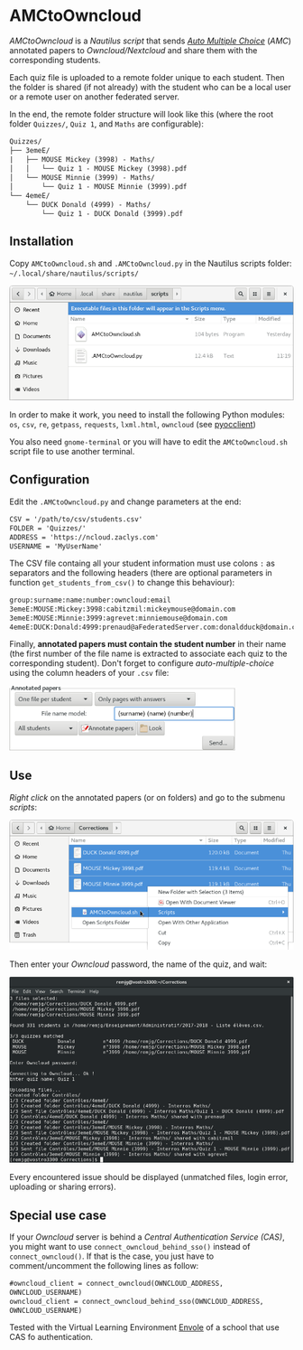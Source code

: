 # AMCtoOwncloud
*AMCtoOwncloud* is a *Nautilus script* that sends *[Auto Multiple Choice](http://auto-multiple-choice.net/)* (*AMC*) annotated papers to *Owncloud/Nextcloud* and share them with the corresponding students.

Each quiz file is uploaded to a remote folder unique to each student. Then the folder is shared (if not already) with the student who can be a local user or a remote user on another federated server.

In the end, the remote folder structure will look like this (where the root folder `Quizzes/`, `Quiz 1`, and `Maths` are configurable):

    Quizzes/
    ├── 3emeE/
    |   ├── MOUSE Mickey (3998) - Maths/
    │   │   └── Quiz 1 - MOUSE Mickey (3998).pdf
    │   └── MOUSE Minnie (3999) - Maths/
    │       └── Quiz 1 - MOUSE Minnie (3999).pdf
    └── 4emeE/
        └── DUCK Donald (4999) - Maths/
            └── Quiz 1 - DUCK Donald (3999).pdf

## Installation
Copy `AMCtoOwncloud.sh` and `.AMCtoOwncloud.py` in the Nautilus scripts folder: `~/.local/share/nautilus/scripts/`

<img src="/docs/InstallingScript.png" width="600x">

In order to make it work, you need to install the following Python modules:
`os`, `csv`, `re`, `getpass`, `requests`, `lxml.html`, `owncloud` (see [pyocclient](https://github.com/owncloud/pyocclient))

You also need `gnome-terminal` or you will have to edit the `AMCtoOwncloud.sh` script file to use another terminal.

## Configuration

Edit the `.AMCtoOwncloud.py` and change parameters at the end:
    
    CSV = '/path/to/csv/students.csv'
    FOLDER = 'Quizzes/'
    ADDRESS = 'https://ncloud.zaclys.com'
    USERNAME = 'MyUserName'
    
The CSV file containg all your student information must use colons `:` as separators and the following headers (there are optional parameters in function `get_students_from_csv()` to change this behaviour):

    group:surname:name:number:owncloud:email
    3emeE:MOUSE:Mickey:3998:cabitzmil:mickeymouse@domain.com
    3emeE:MOUSE:Minnie:3999:agrevet:minniemouse@domain.com
    4emeE:DUCK:Donald:4999:prenaud@aFederatedServer.com:donaldduck@domain.com
    
Finally, **annotated papers must contain the student number** in their name
(the first number of the file name is extracted to associate each quiz to the corresponding student). Don't forget to configure *auto-multiple-choice* using the column headers of your `.csv` file:

<img src="/docs/RenamingAnnotatedPapers.png" width="400x">
    
## Use
*Right click* on the annotated papers (or on folders) and go to the submenu *scripts*:

<img src="/docs/UsingScript1-Menu.png" width="600x">

Then enter your *Owncloud* password, the name of the quiz, and wait:

<img src="/docs/UsingScript2-Output.png" width="600x">

Every encountered issue should be displayed (unmatched files, login error, uploading or sharing errors).

## Special use case
If your *Owncloud* server is behind a *Central Authentication Service (CAS)*, you might want to use `connect_owncloud_behind_sso()` instead of `connect_owncloud()`.
If that is the case, you just have to comment/uncomment the following lines as follow:

    #owncloud_client = connect_owncloud(OWNCLOUD_ADDRESS, OWNCLOUD_USERNAME)
    owncloud_client = connect_owncloud_behind_sso(OWNCLOUD_ADDRESS, OWNCLOUD_USERNAME)
    
Tested with the Virtual Learning Environment [Envole](https://envole.ac-dijon.fr) of a school that use CAS fo authentication.
